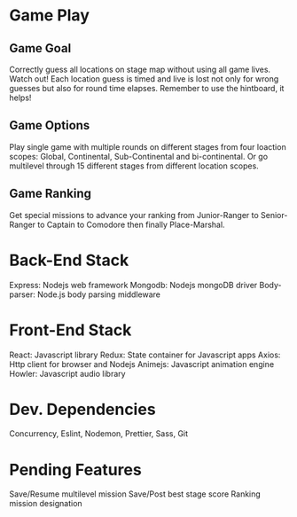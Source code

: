 # Game Play
## Game Goal
Correctly guess all locations on stage map without using all game lives. Watch out! Each location guess is timed and live is lost not only for wrong guesses but also for round time elapses. Remember to use the hintboard, it helps!
## Game Options
Play single game with multiple rounds on different stages from four loaction scopes: Global, Continental, Sub-Continental and bi-continental. Or go multilevel through 15 different stages from different location scopes.
## Game Ranking
Get special missions to advance your ranking from Junior-Ranger to Senior-Ranger to Captain to Comodore then finally Place-Marshal.

# Back-End Stack
Express: Nodejs web framework
Mongodb: Nodejs mongoDB driver
Body-parser: Node.js body parsing middleware

# Front-End Stack
React: Javascript library
Redux: State container for Javascript apps
Axios: Http client for browser and Nodejs
Animejs: Javascript animation engine
Howler: Javascript audio library

# Dev. Dependencies
Concurrency, Eslint, Nodemon, Prettier, Sass, Git

# Pending Features
Save/Resume multilevel mission
Save/Post best stage score
Ranking mission designation

